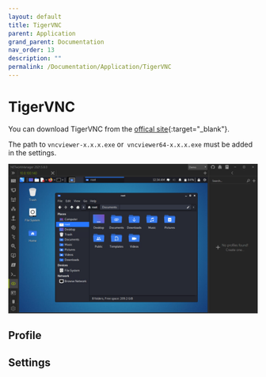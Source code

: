 ```yaml
---
layout: default
title: TigerVNC
parent: Application
grand_parent: Documentation
nav_order: 13
description: ""
permalink: /Documentation/Application/TigerVNC
---
```



# TigerVNC

You can download TigerVNC from the [offical site](https://tigervnc.org/){:target="_blank"}.

The path to `vncviewer-x.x.x.exe` or` vncviewer64-x.x.x.exe` must be added in the settings.

![TigerVNC](13_TigerVNC.png)

## Profile

## Settings